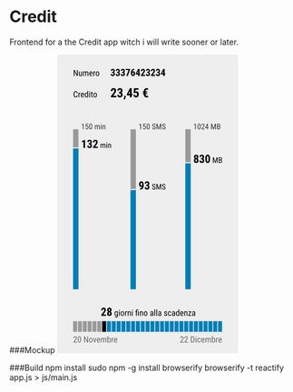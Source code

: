 # Credit
Frontend for a the Credit app witch i will write sooner or later.

###Mockup
![mockup](./mockup.png)

###Build
		npm install
		sudo npm -g install browserify
		browserify -t reactify app.js > js/main.js
